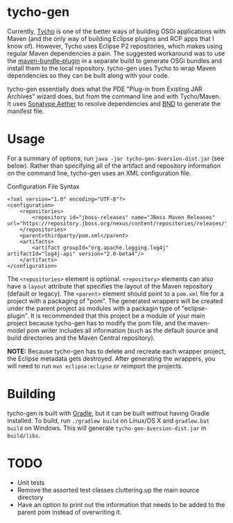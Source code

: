 tycho-gen
========

Currently, [Tycho](http://eclipse.org/tycho/) is one of the better ways of building OSGi applications with Maven (and the only way of building Eclipse plugins and RCP apps that I know of). However, Tycho uses Eclipse P2 repositories, which makes using regular Maven dependencies a pain. The suggested workaround was to use the [maven-bundle-plugin](http://felix.apache.org/site/apache-felix-maven-bundle-plugin-bnd.html) in a separate build to generate OSGi bundles and install them to the local repository. tycho-gen uses Tycho to wrap Maven dependencies so they can be built along with your code.

tycho-gen essentially does what the PDE "Plug-in from Existing JAR Archives" wizard does, but from the command line and with Tycho/Maven. It uses [Sonatype Aether](http://www.sonatype.org/aether) to resolve dependencies and [BND](http://www.aqute.biz/Bnd/Bnd) to generate the manifest file.

Usage
========

For a summary of options, run `java -jar tycho-gen-$version-dist.jar` (see below). Rather than specifying all of the artifact and repository information on the command line, tycho-gen uses an XML configuration file.

Configuration File Syntax

	<?xml version="1.0" encoding="UTF-8"?>
	<configuration>
		<repositories>
			<repository id="jboss-releases" name="JBoss Maven Releases" url="https://repository.jboss.org/nexus/content/repositories/releases/"/>
		</repositories>
		<parent>thirdparty/pom.xml</parent>
		<artifacts>
			<artifact groupId="org.apache.logging.log4j" artifactId="log4j-api" version="2.0-beta4"/>
		</artifacts>
	</configuration>

The `<repositories>` element is optional. `<repository>` elements can also have a `layout` attribute that specifies the layout of the Maven repository (default or legacy). The `<parent>` element should point to a `pom.xml` file for a project with a packaging of "pom". The generated wrappers will be created under the parent project as modules with a packagin type of "eclipse-plugin". It is recommended that this project be a module of your main project because tycho-gen has to modify the pom file, and the maven-model pom writer includes all information (such as the default source and build directories and the Maven Central repository).
	
**NOTE:** Because tycho-gen has to delete and recreate each wrapper project, the Eclipse metadata gets destroyed. After generating the wrappers, you will need to run `mvn eclipse:eclipse` or reimport the projects.

Building
========

tycho-gen is built with [Gradle](http://www.gradle.org), but it can be built without having Gradle installed. To build, run `./gradlew build` on Linux/OS X and `gradlew.bat build` on Windows. This will generate `tycho-gen-$version-dist.jar` in `build/libs`.

TODO
========

* Unit tests
* Remove the assorted test classes cluttering up the main source directory
* Have an option to print out the information that needs to be added to the parent pom instead of overwriting it.